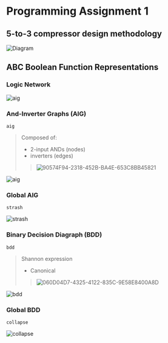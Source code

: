# Programming Assignment 1

## 5-to-3 compressor design methodology

![Diagram](https://github.com/user-attachments/assets/f7dec825-542c-4794-b7ca-62f10cfcaebc)

## ABC Boolean Function Representations
### Logic Network

![aig](https://github.com/user-attachments/assets/24704445-a1ff-4517-a728-493497a93b18)

### And-Inverter Graphs (AIG)
`aig`  
> Composed of:
> * 2-input ANDs (nodes)
> * inverters (edges)
>> ![90574F94-2318-452B-BA4E-653C8BB45821](https://github.com/user-attachments/assets/a5957173-a29e-451c-a58c-6acfc6fafae0)

![aig](https://github.com/user-attachments/assets/b3b347f3-c6f7-45cc-962d-cd80fba87c6f)


### Global AIG
`strash`

![strash](https://github.com/user-attachments/assets/523337c9-cddd-4d33-8c7d-59195df55df0)


### Binary Decision Diagraph (BDD)
`bdd`
> Shannon expression
> * Canonical
>> ![060D04D7-4325-4122-835C-9E58E8400A8D](https://github.com/user-attachments/assets/6535deda-844b-4acc-a231-0a8ff139f58f)

![bdd](https://github.com/user-attachments/assets/481a6440-342c-493d-951d-76de46d0f892)

### Global BDD
`collapse`

![collapse](https://github.com/user-attachments/assets/3bed235d-fd38-4fb6-bf74-fe0d1e9238bf)

